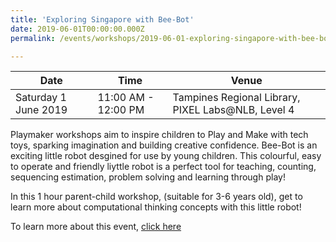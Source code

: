 ```yaml
---
title: 'Exploring Singapore with Bee-Bot'
date: 2019-06-01T00:00:00.000Z
permalink: /events/workshops/2019-06-01-exploring-singapore-with-bee-bot

---
```



| Date | Time | Venue |
|--------|---|---|
| Saturday 1 June 2019 | 11:00 AM - 12:00 PM | Tampines Regional Library, PIXEL Labs@NLB, Level 4 |

Playmaker workshops aim to inspire children to Play and Make with tech toys, sparking imagination and building creative confidence. Bee-Bot is an exciting little robot desgined for use by young children. This colourful, easy to operate and friendly liyttle robot is a perfect tool for teaching, counting, sequencing estimation, problem solving and learning through play!

In this 1 hour parent-child workshop, (suitable for 3-6 years old), get to learn more about computational thinking concepts with this little robot!

To learn more about this event, <a href="https://www.nlb.gov.sg/golibrary2/e/playmaker-learning-with-tech-toys-for-kids-20761467" target="_blank">click here</a> 
